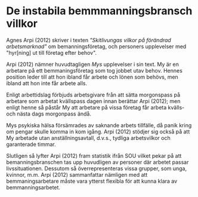 # De instabila bemmmanningsbransch villkor

<!-- Källa: Agnes Arpi. antologin 'Skitlivungas vilkor på förändrad arbetsmarknad' 2012  -->

Agnes Arpi (2012) skriver i texten _"Skitlivungas vilkor på förändrad arbetsmarknad"_ om bemanningsföretag, och personers upplevelser med "hyr[ning] ut till företag efter behov".

Arpi (2012) nämner huvudtagligen _Mys_ upplevelser i sin text. My är en arbetare på ett bemmaningsföretag som tog jobbet utav behov. Hennes position leder till att hon ibland får arbete och lönen som behövs, men ibland att hon inte får arbete alls.

Enligt arbettidslag förbjuds arbetsgivare från att sätta morgonspass på arbetare som arbetat kvällspass dagen innan berättar Arpi (2012); men enligt henne så påstår My att arbetare på vissa företag får arbeta kvälls- och nästa dags morgonpass ändå.

Mys psykiska hälsa försämrades av saknande arbets tillfälle, då panik kring om pengar skulle komma in kom igång. Arpi (2012) stödjer sig också på att My arbetade utan anställningsavtall, d.v.s., tydliga arbetsvilkor och garanterade timmar.

Slutligen så lyfter Arpi (2012) fram statistik ifrån SOU vilket pekar på att bemanningsbranschen tas upp huvudligen av personer där arbetet passar livssituationen. Dessutom så överrepresenteras vissa grupper, som unga, kvinnor, m.m. Arpi (2012) sammanfattar nämligen med att bemmaningsarbetare måste vara ytterst flexibla för att kunna klara av bemmanningsarbetet.
